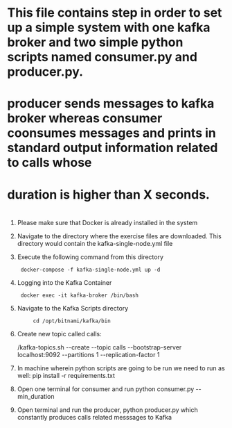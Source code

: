 #
#
# This file contains step in order to set up a simple system with one kafka broker and two simple python scripts named consumer.py and producer.py.
# producer sends messages to kafka broker whereas consumer  coonsumes messages and prints in standard output information related to calls whose
# duration is higher than X seconds.
# 	
#
#

1. Please make sure that Docker is already installed in the system


2. Navigate to the directory where the exercise files are downloaded.
   This directory would contain the kafka-single-node.yml file


3. Execute the following command from this directory

        docker-compose -f kafka-single-node.yml up -d


4. Logging into the Kafka Container

        docker exec -it kafka-broker /bin/bash

5. Navigate to the Kafka Scripts directory

			cd /opt/bitnami/kafka/bin


6. Create new topic called calls:

     /kafka-topics.sh --create --topic calls --bootstrap-server localhost:9092 --partitions 1 --replication-factor 1 

7. In machine wherein python scripts are going to be run we need to run as well:
	pip install -r requirements.txt

8. Open one terminal for consumer and run python consumer.py --min_duration <your input for min call duration threshold>

9. Open terminal and run the producer, python producer.py which constantly produces calls related messsages to Kafka 


